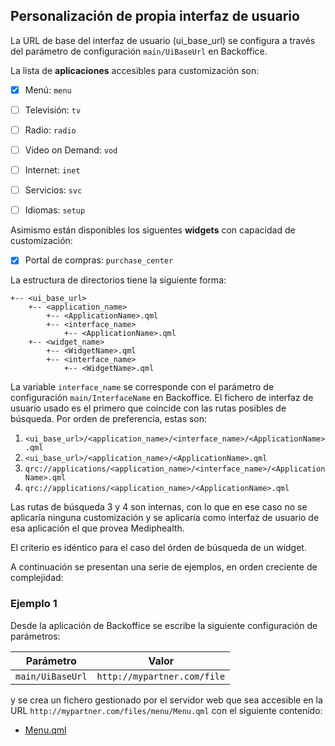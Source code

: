 
## Personalización de propia interfaz de usuario

La URL de base del interfaz de usuario (ui_base_url) se configura a través del parámetro de configuración `main/UiBaseUrl` en Backoffice.

La lista de **aplicaciones** accesibles para customización son:
 - [X] Menú: `menu`
 - [ ] Televisión: `tv`
 - [ ] Radio: `radio`
 - [ ] Video on Demand: `vod`
 - [ ] Internet: `inet`
 - [ ] Servicios: `svc`
 - [ ] Idiomas: `setup`
 
 
Asimismo están disponibles los siguentes **widgets** con capacidad de customización:
  - [X] Portal de compras: `purchase_center`
  
La estructura de directorios tiene la siguiente forma:
  
``` 
+-- <ui_base_url>
    +-- <application_name>
        +-- <ApplicationName>.qml
        +-- <interface_name>
            +-- <ApplicationName>.qml
    +-- <widget_name>
        +-- <WidgetName>.qml
        +-- <interface_name>
            +-- <WidgetName>.qml
```

La variable `interface_name` se corresponde con el parámetro de configuración `main/InterfaceName` en Backoffice. El fichero de interfaz de usuario usado es el primero que coincide con las rutas posibles de búsqueda. Por orden de preferencia, estas son:

1. `<ui_base_url>/<application_name>/<interface_name>/<ApplicationName>.qml`
2. `<ui_base_url>/<application_name>/<ApplicationName>.qml`
3. `qrc://applications/<application_name>/<interface_name>/<ApplicationName>.qml`
4. `qrc://applications/<application_name>/<ApplicationName>.qml`

Las rutas de búsqueda 3 y 4 son internas, con lo que en ese caso no se aplicaría ninguna customización y se aplicaría como interfaz de usuario de esa aplicación el que provea Mediphealth.

El criterio es idéntico para el caso del órden de búsqueda de un widget.

A continuación se presentan una serie de ejemplos, en orden creciente de complejidad:

### Ejemplo 1

Desde la aplicación de Backoffice se escribe la siguiente configuración de parámetros:

Parámetro  | Valor
---------- | -------
`main/UiBaseUrl` | `http://mypartner.com/file`

y se crea un fichero gestionado por el servidor web que sea accesible en la URL `http://mypartner.com/files/menu/Menu.qml` con el siguiente contenido:
 * [Menu.qml](partner/Menu.qml)
```
    

